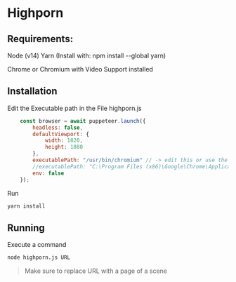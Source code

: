 # Highporn

## Requirements:

Node (v14)
Yarn  (Install with: npm install --global yarn)

Chrome or Chromium with Video Support installed

## Installation

Edit the Executable path in the File highporn.js

```javascript
    const browser = await puppeteer.launch({
        headless: false,
        defaultViewport: {
            width: 1820,
            height: 1080
        },
        executablePath: "/usr/bin/chromium" // -> edit this or use the line below,
        //executablePath: "C:\Program Files (x86)\Google\Chrome\Application\chrome.exe",
        env: false
    });
```

Run

```bash
yarn install
```

## Running

Execute a command

```bash
node highporn.js URL
```

> Make sure to replace URL with a page of a scene